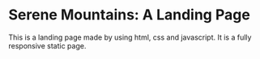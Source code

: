 # Serene Mountains: A Landing Page

This is a landing page made by using html, css and javascript. It is a fully responsive static page.
